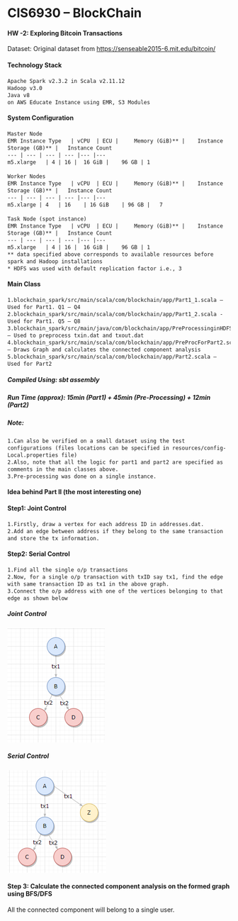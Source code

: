 # CIS6930 – BlockChain
#### HW -2: Exploring Bitcoin Transactions

Dataset: Original dataset from https://senseable2015-6.mit.edu/bitcoin/ 

#### Technology Stack
```
Apache Spark v2.3.2 in Scala v2.11.12
Hadoop v3.0
Java v8
on AWS Educate Instance using EMR, S3 Modules
```

#### System Configuration
```
Master Node
EMR Instance Type	| vCPU	| ECU | 	Memory (GiB)** |	Instance Storage (GB)** |	Instance Count
--- | --- | --- | --- |--- |--- 
m5.xlarge	| 4	| 16 |	16 GiB |	96 GB |	1

Worker Nodes
EMR Instance Type	| vCPU	| ECU | 	Memory (GiB)** |	Instance Storage (GB)** |	Instance Count
--- | --- | --- | --- |--- |--- 
m5.xlarge |	4	| 16	| 16 GiB	| 96 GB |	7

Task Node (spot instance)
EMR Instance Type	| vCPU	| ECU | 	Memory (GiB)** |	Instance Storage (GB)** |	Instance Count
--- | --- | --- | --- |--- |--- 
m5.xlarge	| 4	| 16 |	16 GiB |	96 GB |	1
** data specified above corresponds to available resources before spark and Hadoop installations
* HDFS was used with default replication factor i.e., 3
```

#### Main Class
```
1.blockchain_spark/src/main/scala/com/blockchain/app/Part1_1.scala – Used for Part1. Q1 – Q4
2.blockchain_spark/src/main/scala/com/blockchain/app/Part1_2.scala - Used for Part1. Q5 – Q8
3.blockchain_spark/src/main/java/com/blockchain/app/PreProcessinginHDFS.java – Used to preprocess txin.dat and txout.dat
4.blockchain_spark/src/main/scala/com/blockchain/app/PreProcForPart2.scala – Draws Graph and calculates the connected component analysis
5.blockchain_spark/src/main/scala/com/blockchain/app/Part2.scala – Used for Part2
```

##### Compiled Using: sbt assembly
##### Run Time (approx): 15min (Part1) + 45min (Pre-Processing) + 12min (Part2) 
##### Note: 
```
1.Can also be verified on a small dataset using the test configurations (files locations can be specified in resources/config-Local.properties file)
2.Also, note that all the logic for part1 and part2 are specified as comments in the main classes above.
3.Pre-processing was done on a single instance.
```

#### Idea behind Part II (the most interesting one)

#### Step1: Joint Control			 
```
1.Firstly, draw a vertex for each address ID in addresses.dat. 
2.Add an edge between address if they belong to the same transaction and store the tx information.		 
```

#### Step2: Serial Control
```
1.Find all the single o/p transactions
2.Now, for a single o/p transaction with txID say tx1, find the edge with same transaction ID as tx1 in the above graph.
3.Connect the o/p address with one of the vertices belonging to that edge as shown below
```
##### Joint Control 
![Joint Control](/jc.png)
##### Serial Control 
![Serial Control](/sc.png)

#### Step 3: Calculate the connected component analysis on the formed graph using BFS/DFS
All the connected component will belong to a single user.


